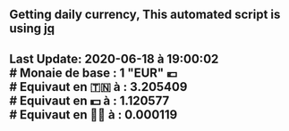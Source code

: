 ## Getting daily currency, This automated script is using [jq](https://stedolan.github.io/jq/)
## Last Update:  2020-06-18 à 19:00:02 </br># Monaie de base : 1 "EUR" 💶 </br> # Equivaut en 🇹🇳 à :  3.205409 </br> # Equivaut en 💵 à : 1.120577</br> # Equivaut en 🐱‍💻 à :  0.000119
